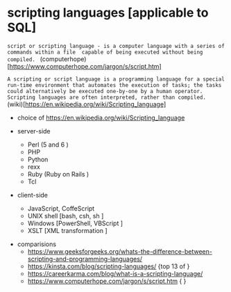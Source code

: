 # scripting languages [applicable to SQL] 
`
script or scripting language - is a computer language with a series of commands within a file 
capable of being executed without being compiled. 
`
  (computerhope)[https://www.computerhope.com/jargon/s/script.htm]

`A scripting or script language is a programming language for a special run-time environment that automates the execution of tasks;
 the tasks could alternatively be executed one-by-one by a human operator. 
 Scripting languages are often interpreted, rather than compiled.
`
  (wiki)[https://en.wikipedia.org/wiki/Scripting_language]

* choice of https://en.wikipedia.org/wiki/Scripting_language

- server-side 
  - Perl (5 and 6 )
  - PHP
  - Python
  - rexx
  - Ruby (Ruby on Rails ) 
  - Tcl

- client-side
  - JavaScript, CoffeScript
  - UNIX shell [bash, csh, sh ] 
  - Windows [PowerShell, VBScript ]
  - XSLT [XML transformation ]

* comparisions 
  - https://www.geeksforgeeks.org/whats-the-difference-between-scripting-and-programming-languages/
  - https://kinsta.com/blog/scripting-languages/ {top 13 of }
  - https://careerkarma.com/blog/what-is-a-scripting-language/
  - https://www.computerhope.com/jargon/s/script.htm { }
 
